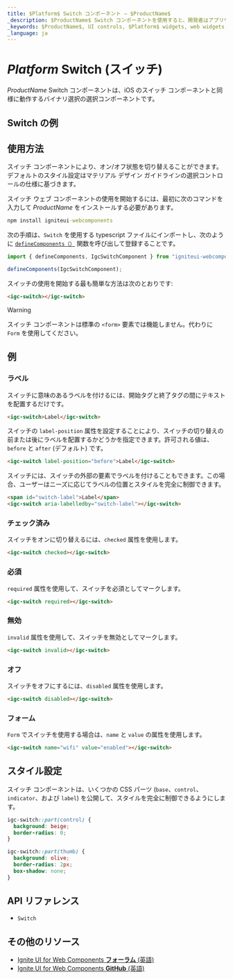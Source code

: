 ```yaml
---
title: $Platform$ Switch コンポーネント – $ProductName$
_description: $ProductName$ Switch コンポーネントを使用すると、開発者はアプリケーション内でバイナリのオン/オフまたは true/false のデータ入力関数を使用できます。
_keywords: $ProductName$, UI controls, $Platform$ widgets, web widgets, UI widgets, $Platform$, Native $Platform$ Components Suite, Native $Platform$ Controls, Native $Platform$ Components Library, $Platform$ Switch components, $Platform$ Switch controls, UI コントロール, $Platform$ ウィジェット, web ウィジェット, UI ウィジェット, ネイティブ $Platform$ コンポーネント スイート, ネイティブ $Platform$ コントロール, ネイティブ $Platform$ コンポーネント ライブラリ, $Platform$ Switch コンポーネント, $Platform$ Switch コントロール
_language: ja
---
```


# $Platform$ Switch (スイッチ)

$ProductName$ Switch コンポーネントは、iOS のスイッチ コンポーネントと同様に動作するバイナリ選択の選択コンポーネントです。

<div class="divider"></div>

## Switch の例

<code-view style="height:200px"
           data-demos-base-url="{environment:demosBaseUrl}"
           iframe-src="{environment:demosBaseUrl}/inputs/switch-sample-1" alt="$Platform$ Switch の例"
           github-src="inputs/switch/sample-1">
</code-view>

<div class="divider--half"></div>

## 使用方法

スイッチ コンポーネントにより、オン/オフ状態を切り替えることができます。デフォルトのスタイル設定はマテリアル デザイン ガイドラインの選択コントロールの仕様に基づきます。

スイッチ ウェブ コンポーネントの使用を開始するには、最初に次のコマンドを入力して $ProductName$ をインストールする必要があります。

```cmd
npm install igniteui-webcomponents
```

次の手順は、`Switch` を使用する typescript ファイルにインポートし、次のように [`defineComponents（）`](https://www.infragistics.com/products/ignite-ui-web-components/docs/typescript/latest/index.html#defineComponents) 関数を呼び出して登録することです。

```ts
import { defineComponents, IgcSwitchComponent } from "igniteui-webcomponents";

defineComponents(IgcSwitchComponent);
```

スイッチの使用を開始する最も簡単な方法は次のとおりです:

```html
<igc-switch></igc-switch>
```

>[!WARNING]
>スイッチ コンポーネントは標準の `<form>` 要素では機能しません。代わりに `Form` を使用してください。

## 例

### ラベル

スイッチに意味のあるラベルを付けるには、開始タグと終了タグの間にテキストを配置するだけです。

```html
<igc-switch>Label</igc-switch>
```

スイッチの `label-position` 属性を設定することにより、スイッチの切り替えの前または後にラベルを配置するかどうかを指定できます。許可される値は、`before` と `after` (デフォルト) です。


```html
<igc-switch label-position="before">Label</igc-switch>
```

スイッチには、スイッチの外部の要素でラベルを付けることもできます。この場合、ユーザーはニーズに応じてラベルの位置とスタイルを完全に制御できます。

```html
<span id="switch-label">Label</span>
<igc-switch aria-labelledby="switch-label"></igc-switch>
```
<code-view style="height: 150px"
           data-demos-base-url="{environment:dvDemosBaseUrl}"
           iframe-src="{environment:dvDemosBaseUrl}/inputs/switch-label"
           alt="$Platform$ Avatar の例"
           github-src="inputs/switch/label">
</code-view>

### チェック済み

スイッチをオンに切り替えるには、`checked` 属性を使用します。

```html
<igc-switch checked></igc-switch>
```
<code-view style="height: 150px"
           data-demos-base-url="{environment:dvDemosBaseUrl}"
           iframe-src="{environment:dvDemosBaseUrl}/inputs/switch-checked"
           alt="$Platform$ Avatar の例"
           github-src="inputs/switch/checked">
</code-view>

### 必須

`required` 属性を使用して、スイッチを必須としてマークします。

```html
<igc-switch required></igc-switch>
```

### 無効

`invalid` 属性を使用して、スイッチを無効としてマークします。

```html
<igc-switch invalid></igc-switch>
```

### オフ

スイッチをオフにするには、`disabled` 属性を使用します。

```html
<igc-switch disabled></igc-switch>
```
<code-view style="height: 150px"
           data-demos-base-url="{environment:dvDemosBaseUrl}"
           iframe-src="{environment:dvDemosBaseUrl}/inputs/switch-disabled"
           alt="$Platform$ Avatar の例"
           github-src="inputs/switch/disabled">
</code-view>

### フォーム

`Form` でスイッチを使用する場合は、`name` と `value` の属性を使用します。

```html
<igc-switch name="wifi" value="enabled"></igc-switch>
```

## スタイル設定

スイッチ コンポーネントは、いくつかの CSS パーツ (`base`、`control`、`indicator`、および `label`) を公開して、スタイルを完全に制御できるようにします。

```css
igc-switch::part(control) {
  background: beige;
  border-radius: 0;
}

igc-switch::part(thumb) {
  background: olive;
  border-radius: 2px;
  box-shadow: none;
}
```

## API リファレンス

* `Switch`

## その他のリソース

<div class="divider--half"></div>

* [Ignite UI for Web Components **フォーラム** (英語)](https://www.infragistics.com/community/forums/f/ignite-ui-for-web-components)
* [Ignite UI for Web Components **GitHub** (英語)](https://github.com/IgniteUI/igniteui-webcomponents)
